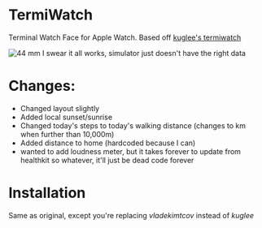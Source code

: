 # TermiWatch

Terminal Watch Face for Apple Watch.
Based off [kuglee's termiwatch](https://github.com/kuglee/TermiWatch)

![44 mm](https://i.imgur.com/jFZm4sB.jpg)
I swear it all works, simulator just doesn't have the right data

# Changes:
* Changed layout slightly
* Added local sunset/sunrise
* Changed today's steps to today's walking distance (changes to km when further than 10,000m)
* Added distance to home (hardcoded because I can)
* wanted to add loudness meter, but it takes forever to update from healthkit so whatever, it'll just be dead code forever

# Installation
Same as original, except you're replacing *vladekimtcov* instead of *kuglee*

